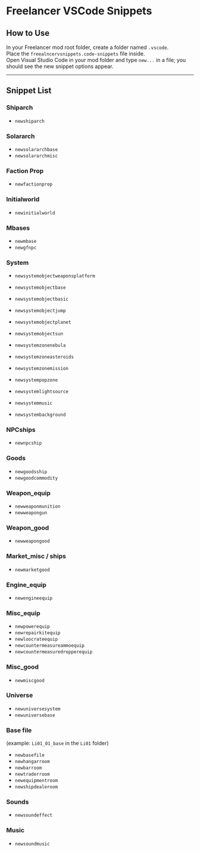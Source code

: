 # Freelancer VSCode Snippets

## How to Use

In your Freelancer mod root folder, create a folder named `.vscode`.  
Place the `freealncervsnippets.code-snippets` file inside.  
Open Visual Studio Code in your mod folder and type `new...` in a file; you should see the new snippet options appear.

---

## Snippet List

### Shiparch
- `newshiparch`

### Solararch
- `newsolararchbase`
- `newsolararchmisc`

### Faction Prop
- `newfactionprop`

### Initialworld
- `newinitialworld`

### Mbases
- `newmbase`
- `newgfnpc`

### System
- `newsystemobjectweaponsplatform`
- `newsystemobjectbase`
- `newsystemobjectbasic`
- `newsystemobjectjump`
- `newsystemobjectplanet`
- `newsystemobjectsun`

- `newsystemzonenebula`
- `newsystemzoneasteroids`
- `newsystemzonemission`
- `newsystempopzone`

- `newsystemlightsource`

- `newsystemmusic`
- `newsystembackground`

### NPCships
- `newnpcship`

### Goods
- `newgoodsship`
- `newgoodcommodity`

### Weapon_equip
- `newweaponmunition`
- `newweapongun`

### Weapon_good
- `newweapongood`

### Market_misc / ships
- `newmarketgood`

### Engine_equip
- `newengineequip`

### Misc_equip
- `newpowerequip`
- `newrepairkitequip`
- `newloocrateequip`
- `newcountermeasureammoequip`
- `newcountermeasuredropperequip`

### Misc_good
- `newmiscgood`

### Universe
- `newuniversesystem`
- `newuniversebase`

### Base file  
(example: `Li01_01_base` in the `Li01` folder)
- `newbasefile`
- `newhangarroom`
- `newbarroom`
- `newtraderroom`
- `newequipmentroom`
- `newshipdealeroom`

### Sounds
- `newsoundeffect`

### Music
- `newsoundmusic`

